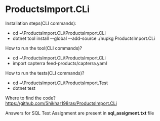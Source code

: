 # ProductsImport.CLi

Installation steps(CLI commands):

- cd ~\ProductsImport.CLi\ProductsImport.CLi
- dotnet tool install --global --add-source ./nupkg ProductsImport.CLi


How to run the tool(CLI commands)?

- cd ~\ProductsImport.CLi\ProductsImport.CLi
- import capterra feed-products/capterra.yaml


How to run the tests(CLI commands)?

- cd ~\ProductsImport.CLi\ProductsImport.Test
- dotnet test


Where to find the code?
https://github.com/Shikhar198ras/ProductsImport.CLi


Answers for SQL Test Assignment are present in **sql_assigment.txt** file
